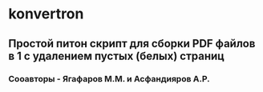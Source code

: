 # konvertron
## Простой питон скрипт для сборки PDF файлов в 1 с удалением пустых (белых) страниц
### Сооавторы - Ягафаров М.М. и Асфандияров А.Р.
